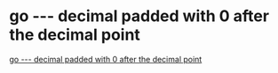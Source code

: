# go --- decimal padded with 0 after the decimal point
[go --- decimal padded with 0 after the decimal point](https://aiwithcloud.com/2022/09/19/go_____decimal_padded_with_0_after_the_decimal_point/)